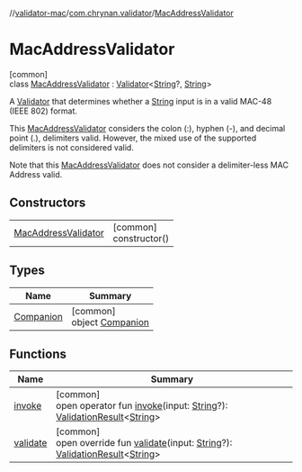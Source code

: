//[validator-mac](../../../index.md)/[com.chrynan.validator](../index.md)/[MacAddressValidator](index.md)

# MacAddressValidator

[common]\
class [MacAddressValidator](index.md) : [Validator](../../../../validator-core/validator-core/com.chrynan.validator/-validator/index.md)&lt;[String](https://kotlinlang.org/api/latest/jvm/stdlib/kotlin/-string/index.html)?, [String](https://kotlinlang.org/api/latest/jvm/stdlib/kotlin/-string/index.html)&gt; 

A [Validator](../../../../validator-core/validator-core/com.chrynan.validator/-validator/index.md) that determines whether a [String](https://kotlinlang.org/api/latest/jvm/stdlib/kotlin/-string/index.html) input is in a valid MAC-48 (IEEE 802) format.

This [MacAddressValidator](index.md) considers the colon (:), hyphen (-), and decimal point (.), delimiters valid. However, the mixed use of the supported delimiters is not considered valid.

Note that this [MacAddressValidator](index.md) does not consider a delimiter-less MAC Address valid.

## Constructors

| | |
|---|---|
| [MacAddressValidator](-mac-address-validator.md) | [common]<br>constructor() |

## Types

| Name | Summary |
|---|---|
| [Companion](-companion/index.md) | [common]<br>object [Companion](-companion/index.md) |

## Functions

| Name | Summary |
|---|---|
| [invoke](index.md#652177886%2FFunctions%2F-1563437956) | [common]<br>open operator fun [invoke](index.md#652177886%2FFunctions%2F-1563437956)(input: [String](https://kotlinlang.org/api/latest/jvm/stdlib/kotlin/-string/index.html)?): [ValidationResult](../../../../validator-core/validator-core/com.chrynan.validator/-validation-result/index.md)&lt;[String](https://kotlinlang.org/api/latest/jvm/stdlib/kotlin/-string/index.html)&gt; |
| [validate](validate.md) | [common]<br>open override fun [validate](validate.md)(input: [String](https://kotlinlang.org/api/latest/jvm/stdlib/kotlin/-string/index.html)?): [ValidationResult](../../../../validator-core/validator-core/com.chrynan.validator/-validation-result/index.md)&lt;[String](https://kotlinlang.org/api/latest/jvm/stdlib/kotlin/-string/index.html)&gt; |
